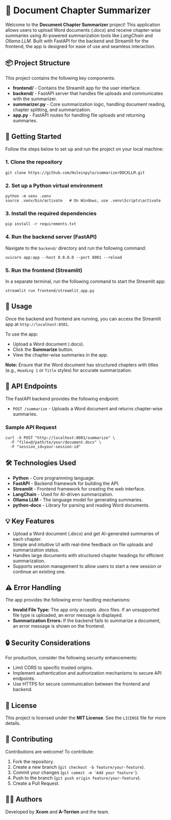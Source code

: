 
# 📄 Document Chapter Summarizer

Welcome to the **Document Chapter Summarizer** project! This application allows users to upload Word documents (.docx) and receive chapter-wise summaries using AI-powered summarization tools like _LangChain_ and _Ollama LLM_. Built with FastAPI for the backend and Streamlit for the frontend, the app is designed for ease of use and seamless interaction.

## 📦 Project Structure

This project contains the following key components:

*   **frontend/** - Contains the Streamlit app for the user interface.
*   **backend/** - FastAPI server that handles file uploads and communicates with the summarizer.
*   **summarizer.py** - Core summarization logic, handling document reading, chapter splitting, and summarization.
*   **app.py** - FastAPI routes for handling file uploads and returning summaries.

## 🚀 Getting Started

Follow the steps below to set up and run the project on your local machine:

### 1\. Clone the repository

```
git clone https://github.com/Huleinpylo/summarizerDOCXLLM.git
```

### 2\. Set up a Python virtual environment

```
python -m venv .venv
source .venv/bin/activate   # On Windows, use .venv\Scripts\activate
```

### 3\. Install the required dependencies

```
pip install -r requirements.txt
```

### 4\. Run the backend server (FastAPI)

Navigate to the `backend/` directory and run the following command:

```
uvicorn app:app --host 0.0.0.0 --port 8001 --reload
```

### 5\. Run the frontend (Streamlit)

In a separate terminal, run the following command to start the Streamlit app:

```
streamlit run frontend/streamlit_app.py
```

## 🔧 Usage

Once the backend and frontend are running, you can access the Streamlit app at `http://localhost:8501`.

To use the app:

*   Upload a Word document (.docx).
*   Click the **Summarize** button.
*   View the chapter-wise summaries in the app.

**Note:** Ensure that the Word document has structured chapters with titles (e.g., `Heading 1` or `Title` styles) for accurate summarization.

## 🔗 API Endpoints

The FastAPI backend provides the following endpoint:

*   `POST /summarize` - Uploads a Word document and returns chapter-wise summaries.

### Sample API Request

```
curl -X POST "http://localhost:8001/summarize" \
  -F "file=@/path/to/your/document.docx" \
  -F "session_id=your-session-id"
```

## 🛠️ Technologies Used

*   **Python** - Core programming language.
*   **FastAPI** - Backend framework for building the API.
*   **Streamlit** - Frontend framework for creating the web interface.
*   **LangChain** - Used for AI-driven summarization.
*   **Ollama LLM** - The language model for generating summaries.
*   **python-docx** - Library for parsing and reading Word documents.

## 💡 Key Features

*   Upload a Word document (.docx) and get AI-generated summaries of each chapter.
*   Simple and intuitive UI with real-time feedback on file uploads and summarization status.
*   Handles large documents with structured chapter headings for efficient summarization.
*   Supports session management to allow users to start a new session or continue an existing one.

## ⚠️ Error Handling

The app provides the following error handling mechanisms:

*   **Invalid File Type:** The app only accepts .docx files. If an unsupported file type is uploaded, an error message is displayed.
*   **Summarization Errors:** If the backend fails to summarize a document, an error message is shown on the frontend.

## 🔒 Security Considerations

For production, consider the following security enhancements:

*   Limit CORS to specific trusted origins.
*   Implement authentication and authorization mechanisms to secure API endpoints.
*   Use HTTPS for secure communication between the frontend and backend.

## 📄 License

This project is licensed under the **MIT License**. See the `LICENSE` file for more details.

## 🤝 Contributing

Contributions are welcome! To contribute:

1.  Fork the repository.
2.  Create a new branch (`git checkout -b feature/your-feature`).
3.  Commit your changes (`git commit -m 'Add your feature'`).
4.  Push to the branch (`git push origin feature/your-feature`).
5.  Create a Pull Request.

## 🧑‍💻 Authors

Developed by **Xcom** and **A-Terrien** and the team.
